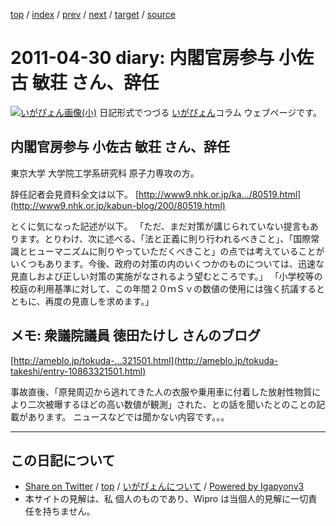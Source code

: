 [top](../index.html) 
 / [index](index.html) 
 / [prev](ig110425.html) 
 / [next](ig110501.html) 
 / [target](http://www.igapyon.jp/igapyon/diary/2011/ig110430.html) 
 / [source](https://github.com/igapyon/diary/blob/master/2011/ig110430.src.md) 

2011-04-30 diary: 内閣官房参与 小佐古 敏荘 さん、辞任
=====================================================================================================
[![いがぴょん画像(小)](http://www.igapyon.jp/igapyon/diary/images/iga200306s.jpg "いがぴょん")](http://www.igapyon.jp/igapyon/diary/memo/memoigapyon.html) 日記形式でつづる [いがぴょん](http://www.igapyon.jp/igapyon/diary/memo/memoigapyon.html)コラム ウェブページです。

## 内閣官房参与 小佐古 敏荘 さん、辞任

東京大学 大学院工学系研究科 原子力専攻の方。

辞任記者会見資料全文は以下。
[http://www9.nhk.or.jp/ka.../80519.html](http://www9.nhk.or.jp/kabun-blog/200/80519.html)

とくに気になった記述が以下。
「ただ、まだ対策が講じられていない提言もあります。とりわけ、次に述べる、「法と正義に則り行われるべきこと」、「国際常識とヒューマニズムに則りやっていただくべきこと」の点では考えていることがいくつもあります。今後、政府の対策の内のいくつかのものについては、迅速な見直しおよび正しい対策の実施がなされるよう望むところです。」
「小学校等の校庭の利用基準に対して、この年間２０ｍＳｖの数値の使用には強く抗議するとともに、再度の見直しを求めます。」


## メモ: 衆議院議員 徳田たけし さんのブログ

[http://ameblo.jp/tokuda-...321501.html](http://ameblo.jp/tokuda-takeshi/entry-10863321501.html)

事故直後、「原発周辺から逃れてきた人の衣服や乗用車に付着した放射性物質により二次被曝するほどの高い数値が観測」された、との話を聞いたとのことの記載があります。
ニュースなどでは聞かない内容です。。。


----------------------------------------------------------------------------------------------------

## この日記について

* [Share on Twitter](https://twitter.com/intent/tweet?hashtags=igapyon%2Cdiary%2C%E3%81%84%E3%81%8C%E3%81%B4%E3%82%87%E3%82%93&text=%E5%86%85%E9%96%A3%E5%AE%98%E6%88%BF%E5%8F%82%E4%B8%8E+%E5%B0%8F%E4%BD%90%E5%8F%A4+%E6%95%8F%E8%8D%98+%E3%81%95%E3%82%93%E3%80%81%E8%BE%9E%E4%BB%BB&url=http%3A%2F%2Fwww.igapyon.jp%2Figapyon%2Fdiary%2F2011%2Fig110430.html) / [top](../index.html) / [いがぴょんについて](http://www.igapyon.jp/igapyon/diary/memo/memoigapyon.html) / [Powered by Igapyonv3](https://github.com/igapyon/igapyonv3)
* 本サイトの見解は、私 個人のものであり、Wipro は当個人的見解に一切責任を持ちません。 
